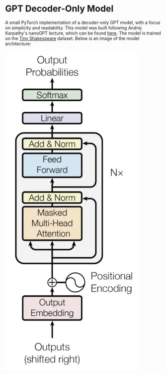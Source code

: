 # GPT Decoder-Only Model

A small PyTorch implementation of a decoder-only GPT model, with a focus on simplicity and readability. This model was built following Andrej Karpathy's nanoGPT lecture, which can be found [here](https://github.com/karpathy/ng-video-lecture). The model is trained on the [Tiny Shakespeare](https://raw.githubusercontent.com/karpathy/char-rnn/master/data/tinyshakespeare/input.txt) dataset. Below is an image of the model architecture:

![GPT Model](assets/arch.png)